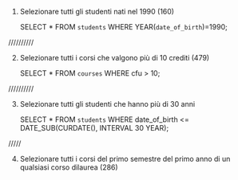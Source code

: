 1. Selezionare tutti gli studenti nati nel 1990 (160)

   SELECT \* FROM `students` WHERE YEAR(`date_of_birth`)=1990;

//////////

2. Selezionare tutti i corsi che valgono più di 10 crediti (479)

   SELECT \* FROM `courses` WHERE cfu > 10;

//////////

3. Selezionare tutti gli studenti che hanno più di 30 anni

   SELECT \* FROM `students` WHERE date_of_birth <= DATE_SUB(CURDATE(), INTERVAL 30 YEAR);

/////

4. Selezionare tutti i corsi del primo semestre del primo anno di un qualsiasi corso dilaurea (286)
